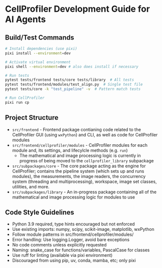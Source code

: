 # CellProfiler Development Guide for AI Agents

## Build/Test Commands
```bash
# Install dependencies (use pixi)
pixi install --environment=dev

# Activate virtual environment
pixi shell --environment=dev # also does install if necessary

# Run tests
pytest tests/frontend tests/core tests/library  # All tests
pytest tests/frontend/modules/test_align.py  # Single test file
pytest tests/core -k "test_pipeline" -v  # Pattern match tests

# Run CellProfiler
pixi run cp
```

## Project Structure
- `src/frontend` - Frontend package contianing code related to the CellProfiler GUI (using `wxPython`) and CLI, as well as code for CellProfiler modules
- `src/frontend/cellprofiler/modules` - CellProfiler modules for each module and, its settings, and lifecylcle methods (e.g. `run`)
  - The mathematical and image processing logic is currently in progress of being moved to the `cellprofiler_library` subpackage
- `src/subpackages/core` - The core package acting as the engine for CellProfiler; contains the pipeline system (which sets up and runs modules), the measurements, the image readers, the concurrency system (threading and multiprocessing), workspace, image set classes, utilities, and more.
- `src/subpackages/library` - An in-progress package containing all of the mathematical and image processing logic for modules to use

## Code Style Guidelines
- Python 3.9 required, type hints encouraged but not enforced
- Use existing imports: numpy, scipy, scikit-image, matplotlib, wxPython
- Follow module patterns in src/frontend/cellprofiler/modules/
- Error handling: Use logging.Logger, avoid bare exceptions
- No code comments unless explicitly requested
- Naming: snake_case for functions/variables, PascalCase for classes
- Use ruff for linting (available via pixi environment)
- Discouraged from using pip, uv, conda, mamba, etc; only pixi
